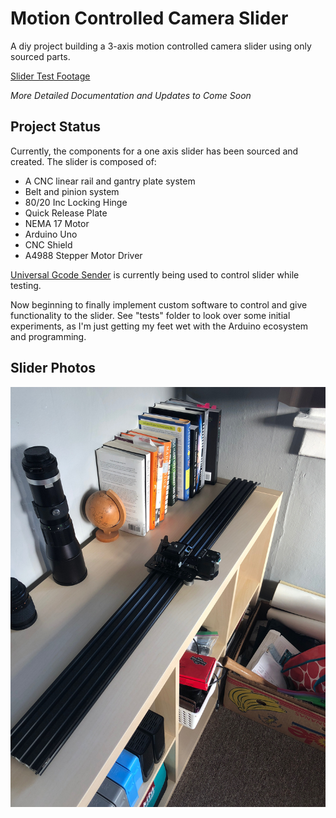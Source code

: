 # Motion Controlled Camera Slider

A diy project building a 3-axis motion controlled camera slider using only sourced parts.

[Slider Test Footage](https://youtu.be/CUi4NhEGpUY)

*More Detailed Documentation and Updates to Come Soon*

## Project Status

Currently, the components for a one axis slider has been sourced and created. The slider is composed of:

- A CNC linear rail and gantry plate system
- Belt and pinion system
- 80/20 Inc Locking Hinge
- Quick Release Plate
- NEMA 17 Motor
- Arduino Uno
- CNC Shield
- A4988 Stepper Motor Driver

[Universal Gcode Sender](https://winder.github.io/ugs_website/) is currently being used to control slider while testing.

Now beginning to finally implement custom software to control and give functionality to the slider. See "tests" folder to look over some initial experiments, as I'm just getting my feet wet with the Arduino ecosystem and programming.

## Slider Photos

![](assets/slider1.jpeg)
